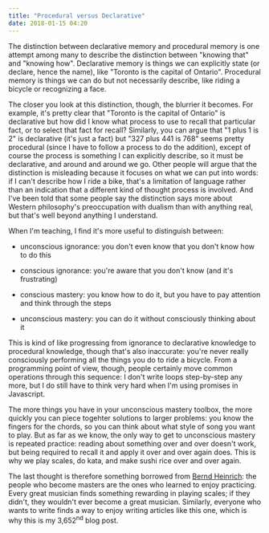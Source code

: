```yaml
---
title: "Procedural versus Declarative"
date: 2018-01-15 04:20
---
```


The distinction between declarative memory and procedural memory
is one attempt among many to describe the distinction between "knowing that" and "knowing how".
Declarative memory is things we can explicitly state (or declare, hence the name),
like "Toronto is the capital of Ontario".
Procedural memory is things we can do but not necessarily describe,
like riding a bicycle or recognizing a face.

The closer you look at this distinction, though, the blurrier it becomes.
For example,
it's pretty clear that "Toronto is the capital of Ontario" is declarative
but how did I know what process to use to recall that particular fact,
or to select that fact for recall?
Similarly,
you can argue that "1 plus 1 is 2" is declarative (it's just a fact)
but "327 plus 441 is 768" seems pretty procedural (since I have to follow a process to do the addition),
except of course the process is something I can explicitly describe,
so it must be declarative,
and around and around we go.
Other people will argue that the distinction is misleading
because it focuses on what we can put into words:
if I can't describe how I ride a bike,
that's a limitation of language rather than an indication that a different kind of thought process is involved.
And I've been told that some people say the distinction says more about Western philosophy's preoccupation with dualism
than with anything real,
but that's well beyond anything I understand.

When I'm teaching, I find it's more useful to distinguish between:

- unconscious ignorance: you don't even know that you don't know how to do this

- conscious ignorance: you're aware that you don't know (and it's frustrating)

- conscious mastery: you know how to do it, but you have to pay attention and think through the steps

- unconscious mastery: you can do it without consciously thinking about it

This is kind of like progressing from ignorance to declarative knowledge to procedural knowledge,
though that's also inaccurate:
you're never really consciously performing all the things you do to ride a bicycle.
From a programming point of view,
though,
people certainly move common operations through this sequence:
I don't write loops step-by-step any more,
but I do still have to think very hard when I'm using promises in Javascript.

The more things you have in your unconscious mastery toolbox,
the more quickly you can piece togehter solutions to larger problems:
you know the fingers for the chords,
so you can think about what style of song you want to play.
But as far as we know,
the only way to get to unconscious mastery is repeated practice:
reading about something over and over doesn't work,
but being required to recall it and apply it over and over again does.
This is why we play scales, do kata, and make sushi rice over and over again.

The last thought is therefore something borrowed from
[Bernd Heinrich](https://www.amazon.com/Why-We-Run-Natural-History/dp/0060958707/):
the people who become masters are the ones who learned to enjoy practicing.
Every great musician finds something rewarding in playing scales;
if they didn't, they wouldn't ever become a great musician.
Similarly,
everyone who wants to write finds a way to enjoy writing articles like this one,
which is why this is my 3,652<sup>nd</sup> blog post.

